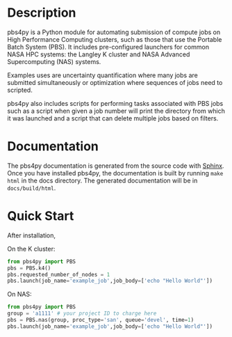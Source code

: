 # Description

pbs4py is a Python module for automating submission of compute jobs on High Performance
Computing clusters, such as those that use the Portable Batch System (PBS).
It includes pre-configured launchers for common NASA HPC systems: the Langley K cluster
and NASA Advanced Supercomputing (NAS) systems.

Examples uses are uncertainty quantification where many jobs are submitted
simultaneously or optimization where sequences of jobs need to scripted.

pbs4py also includes scripts for performing tasks associated with PBS jobs
such as a script when given a job number will print the directory from which it was launched
and a script that can delete multiple jobs based on filters.


# Documentation
The pbs4py documentation is generated from the source code with [Sphinx](https://www.sphinx-doc.org/en/master/).
Once you have installed pbs4py, the documentation is built by running `make html` in the docs directory.
The generated documentation will be in `docs/build/html`.


# Quick Start

After installation,

On the K cluster:
```python
from pbs4py import PBS
pbs = PBS.k4()
pbs.requested_number_of_nodes = 1
pbs.launch(job_name='example_job',job_body=['echo "Hello World"'])
```

On NAS:
```python
from pbs4py import PBS
group = 'a1111' # your project ID to charge here
pbs = PBS.nas(group, proc_type='san', queue='devel', time=1)
pbs.launch(job_name='example_job',job_body=['echo "Hello World"'])
```
